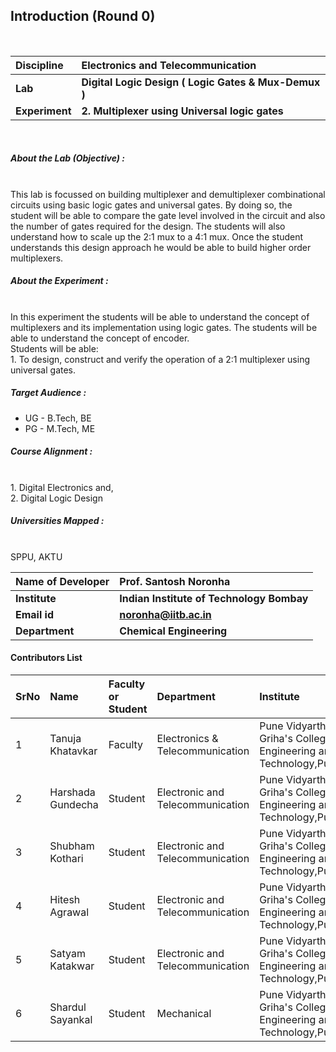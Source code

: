 ## Introduction (Round 0)
<br>

<b>Discipline | <b>Electronics and Telecommunication
:--|:--|
<b> Lab | <b> Digital Logic Design ( Logic Gates & Mux-Demux ) </b>
<b> Experiment|     <b> 2. Multiplexer using Universal logic gates
<br>
<h5> About the Lab (Objective) : </h5>
<br>
This lab is focussed on building multiplexer and demultiplexer combinational circuits using basic logic gates and universal gates. By doing so, the student will be able to compare the gate level involved in the circuit and also the number of gates required for the design. The students will also understand how to scale up the 2:1 mux to a 4:1 mux. Once the student understands this design approach he would be able to build higher order multiplexers.
<br>
<h5> About the Experiment : </h5>
<br>
In this experiment the students will be able to understand the concept of multiplexers and its implementation using logic gates. The students will be able to understand the concept of encoder.<br>
Students will be able:<br>
1.	To design, construct and verify the operation of a 2:1 multiplexer using universal gates.
<br>
<h5> Target Audience : </h5>

- UG - B.Tech, BE
- PG - M.Tech, ME

<h5> Course Alignment : </h5>
<br>
1. Digital Electronics and,<br> 
2. Digital Logic Design 
<br>
<h5> Universities Mapped : </h5>
<br>
SPPU, AKTU
<br>

| Name of Developer  |  Prof. Santosh Noronha |
|:--|:--|
| <b> Institute </b> | <b> Indian Institute of Technology Bombay </b> |
| <b> Email id </b> |     <b> noronha@iitb.ac.in </b> |
| <b> Department  </b> | <b> Chemical Engineering </b> |

#### Contributors List

SrNo | Name | Faculty or Student | Department| Institute | Email id
:--|:--|:--|:--|:--|:--|
1 | Tanuja Khatavkar | Faculty | Electronics & Telecommunication | Pune Vidyarthi Griha's College of Engineering and Technology,Pune | tanutsk@gmail.com |
2 | Harshada Gundecha | Student |Electronic and Telecommunication  | Pune Vidyarthi Griha's College of Engineering and Technology,Pune. |gundecha.harshada@gmail.com
3 | Shubham Kothari | Student | Electronic and Telecommunication | Pune Vidyarthi Griha's College of Engineering and Technology,Pune. |shubhampk37@gmail.com
4 | Hitesh Agrawal | Student | Electronic and Telecommunication | Pune Vidyarthi Griha's College of Engineering and Technology,Pune. |agrawalhitesh4444@gmail.com
5 | Satyam Katakwar | Student |Electronic and Telecommunication | Pune Vidyarthi Griha's College of Engineering and Technology,Pune. |satyamkatakwa21@gmail.com
6 | Shardul Sayankal | Student |Mechanical  | Pune Vidyarthi Griha's College of Engineering and Technology,Pune. |shardulsayankal@gmail.com


<br>

